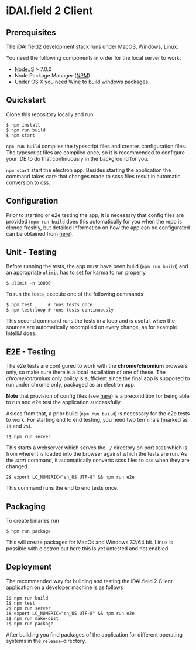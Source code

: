 # iDAI.field 2 Client

## Prerequisites

The iDAI.field2 development stack runs under MacOS, Windows, Linux. 

You need the following components in order for the local server to work:

* [NodeJS](https://nodejs.org/en/) > 7.0.0
* Node Package Manager ([NPM](https://www.npmjs.com/)) 
* Under OS X you need [Wine](http://www.davidbaumgold.com/tutorials/wine-mac/) to build windows [packages](https://github.com/dainst/idai-field-client/blob/master/README.md#packacking).

## Quickstart

Clone this repository locally and run

```
$ npm install
$ npm run build
$ npm start
```

`npm run build` compiles the typescript files and creates configuration files.
The typescript files are compiled once, so it is recommended to configure your IDE to 
do that continuously in the background for you.

`npm start` start the electron app. Besides starting the application the command takes 
care that changes made to scss files result in automatic conversion to css.

## Configuration

Prior to starting or e2e testing the app, it is necessary that config files are provided 
(`npm run build` does this automatically for you when the repo is cloned freshly, but detailed information on how the app can be configurated can be obtained from [here](config)).

## Unit - Testing

Before running the tests, the app must have been build (`npm run build`) and an appropriate 
`ulimit` has to set for karma to run properly.

```
$ ulimit -n 10000
```

To run the tests, execute one of the following commands

```
$ npm test      # runs tests once
$ npm test:loop # runs tests continuously
```

This second command runs the tests in a loop and is useful,
when the sources are automatically recompiled on every change, as for example IntelliJ does.

## E2E - Testing

The e2e tests are configured to work with the **chrome/chromium** browsers only, 
so make sure there is a local installation of one of these. The *chrome/chromium* only policy
is sufficient since the final app is supposed to run under chrome only, packaged as an electron app.

**Note** that provision of config files (see [here](config)) is a precondition for being able to run and e2e test the application successfully.

Asides from that, a prior build (`npm run build`) is necessary for the e2e tests to work. 
For starting end to end testing, you need two terminals (marked as `1$` and `2$`).

```
1$ npm run server
```

This starts a webserver which serves the `./` directory on port `8081`
which is from where it is loaded into the browser against which the tests are run.
As the *start* command, it automatically converts scss files to css when they are changed.

```
2$ export LC_NUMERIC="en_US.UTF-8" && npm run e2e
```

This command runs the end to end tests once.

## Packaging

To create binaries run 

```
$ npm run package 
```

This will create packages for MacOs and Windows 32/64 bit.
Linux is possible with electron but here this is yet untested and not enabled. 

## Deployment

The recommended way for building and testing
the iDAI.field 2 Client application on a developer machine is as follows

```
1$ npm run build
1$ npm test
2$ npm run server
1$ export LC_NUMERIC="en_US.UTF-8" && npm run e2e
1$ npm run make-dist 
1$ npm run package
```

After building you find packages of the application for different operating systems
in the `release`-directory.
